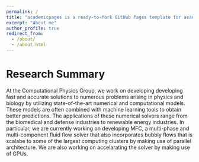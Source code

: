 ```yaml
---
permalink: /
title: "academicpages is a ready-to-fork GitHub Pages template for academic personal websites"
excerpt: "About me"
author_profile: true
redirect_from: 
  - /about/
  - /about.html
---
```



Research Summary
======

At the Computational Physics Group, we work on developing developing fast and accurate solutions to numerous problems arising in physics and biology by utilizing state-of-the-art numerical and computational models. These models are often combined with machine learning tools to obtain better predictions. The applications of these numerical solvers range from the biomedical and defense industries to renewable energy industries. In particular, we are currently working on developing MFC, a multi-phase  and multi-component fluid flow solver that also incorporates bubbly flows that is scalabe to some of the largest computing clusters by making use of parallel architecture. We are also working on accelarating the solver by making use of GPUs.
